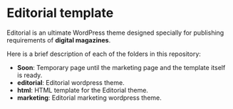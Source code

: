 # Editorial template

Editorial is an ultimate WordPress theme designed specially for publishing requirements of **digital magazines**.

Here is a brief description of each of the folders in this repository:

* **Soon**: Temporary page until the marketing page and the template itself is ready.
* **editorial**: Editorial wordpress theme.
* **html**: HTML template for the Editorial theme.
* **marketing**: Editorial marketing wordpress theme.